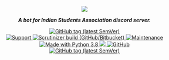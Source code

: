 <div align="center">
<img src="images/Logo_with_name_transparent.png" align="center">

<strong><i>A bot for Indian Students Association discord server.</i></strong>

<a href="#">
    <img alt="GitHub tag (latest SemVer)" src="https://img.shields.io/github/v/tag/vinaydawani/ISA-bot?color=7289da&label=Latest%20version&style=for-the-badge">
</a>

<br>

<a href="https://discord.gg/4Smh6RZ">
    <img src="https://img.shields.io/discord/699183601387831307.svg?label=Discord&logo=Discord&colorB=7289da&style=for-the-badge" alt="Support">
</a>

<a href="https://scrutinizer-ci.com/g/vinaydawani/ISA-bot/">
    <img alt="Scrutinizer build (GitHub/Bitbucket)" src="https://img.shields.io/scrutinizer/build/g/vinaydawani/ISA-bot/master?style=for-the-badge">
</a>

<a href="#">
    <img alt="Maintenance" src="https://img.shields.io/maintenance/yes/2020?style=for-the-badge">
</a>

<br>

<a href="https://www.python.org/downloads/">
    <img src="https://img.shields.io/badge/Made%20With-Python%203.8-blue.svg?style=for-the-badge&logo=Python" alt="Made with Python 3.8">
</a>

<a href="https://github.com/ambv/black">
    <img src="https://img.shields.io/badge/Code%20Style-Black-black?style=for-the-badge">
</a>

<a href="https://github.com/vinaydawani/ISA-bot/blob/master/LICENSE">
    <img alt="GitHub" src="https://img.shields.io/github/license/vinaydawani/ISA-bot?style=for-the-badge">
<a>

<br>

<!-- <a href="#">
    <img alt="GitHub tag (latest SemVer)" src="https://forthebadge.com/images/badges/contains-cat-gifs.svg">
</a> -->

<a href="#">
    <img alt="GitHub tag (latest SemVer)" src="https://img.shields.io/badge/Pooja-what%20Is%20this%20behavior%20-yellowgreen?style=for-the-badge">
</a>

</div>